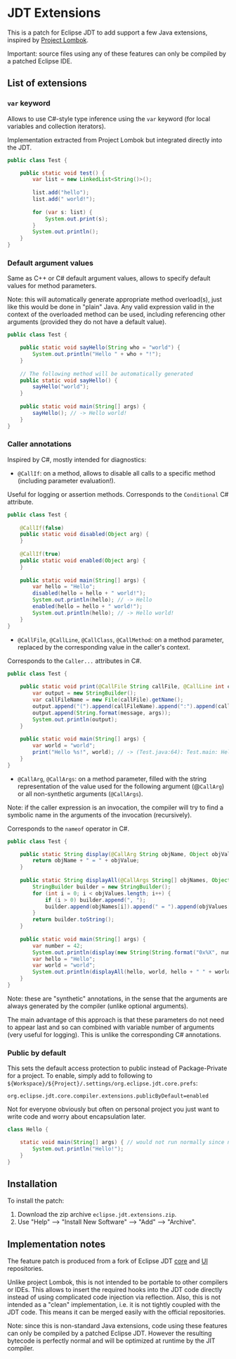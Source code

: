 # JDT Extensions

This is a patch for Eclipse JDT to add support a few Java extensions, inspired by
[Project Lombok](https://projectlombok.org).

Important: source files using any of these features can only be compiled by a patched Eclipse IDE.

## List of extensions

### `var` keyword

Allows to use C#-style type inference using the `var` keyword (for local variables and collection iterators).

Implementation extracted from Project Lombok but integrated directly into the JDT.

```java
public class Test {	

	public static void test() {
		var list = new LinkedList<String()>();
		
		list.add("hello");
		list.add(" world!");
		
		for (var s: list) {
			System.out.print(s);
		}
		System.out.println();
	}
}
```

### Default argument values

Same as C++ or C# default argument values, allows to specify default values for method parameters.

Note: this will automatically generate appropriate method overload(s), just like this would be done in "plain" Java.
Any valid expression valid in the context of the overloaded method can be used, including referencing other arguments
(provided they do not have a default value).

```java
public class Test {	

	public static void sayHello(String who = "world") {
		System.out.println("Hello " + who + "!");
	}
	
	// The following method will be automatically generated
	public static void sayHello() {
		sayHello("world");
	}
	
	public static void main(String[] args) {
		sayHello(); // -> Hello world!
	}
}
```

### Caller annotations

Inspired by C#, mostly intended for diagnostics:

* `@CallIf`: on a method, allows to disable all calls to a specific method (including parameter evaluation!).

Useful for logging or assertion methods. Corresponds to the `Conditional` C# attribute.

```java
public class Test {
	
	@CallIf(false)
	public static void disabled(Object arg) {
	}
	
	@CallIf(true)
	public static void enabled(Object arg) {
	}
	
	public static void main(String[] args) {
		var hello = "Hello";
		disabled(hello = hello + " world!");
		System.out.println(hello); // -> Hello
		enabled(hello = hello + " world!");
		System.out.println(hello); // -> Hello world!
	}
}
```

* `@CallFile`, `@CallLine`, `@CallClass`, `@CallMethod`: on a method parameter, replaced by the corresponding value in the caller's context.

Corresponds to the `Caller...` attributes in C#.

```java
public class Test {
	
	public static void print(@CallFile String callFile, @CallLine int callLine, @CallClass String callClass, @CallMethod String callMethod, String message, Object ...args) {
		var output = new StringBuilder();
		var callFileName = new File(callFile).getName();
		output.append("(").append(callFileName).append(":").append(callLine).append("): ").append(callClass).append(".").append(callMethod).append(": ");
		output.append(String.format(message, args));
		System.out.println(output);
	}
	
	public static void main(String[] args) {
		var world = "world";
		print("Hello %s!", world); // -> (Test.java:64): Test.main: Hello world!
	}
}
```

* `@CallArg`, `@CallArgs`: on a method parameter, filled with the string representation of the value used for the following argument (@`CallArg`) or all non-synthetic arguments (`@CallArgs`).

Note: if the caller expression is an invocation, the compiler will try to find a symbolic name in the arguments of the invocation (recursively).

Corresponds to the `nameof` operator in C#.

```java
public class Test {

	public static String display(@CallArg String objName, Object objValue) {
		return objName + " = " + objValue;
	}
	
	public static String displayAll(@CallArgs String[] objNames, Object ...objValues) {
		StringBuilder builder = new StringBuilder();
		for (int i = 0; i < objValues.length; i++) {
			if (i > 0) builder.append(", ");
			builder.append(objNames[i]).append(" = ").append(objValues[i]);
		}
		return builder.toString();
	}
	
	public static void main(String[] args) {
		var number = 42;
		System.out.println(display(new String(String.format("0x%X", number))); // -> number = 0x2A
		var hello = "Hello";  
		var world = "world";
		System.out.println(displayAll(hello, world, hello + " " + world + "!")); // -> hello = Hello, world = world, hello + " " + world + "!" = Hello world!
	}
}
```

Note: these are "synthetic" annotations, in the sense that the arguments are always generated by the compiler (unlike optional arguments).

The main advantage of this approach is that these parameters do not need to appear last and so can combined with variable number of arguments (very useful for logging). This is unlike the corresponding C# annotations.

### Public by default

This sets the default access protection to public instead of Package-Private for a project. To enable, simply add to following to `${Workspace}/${Project}/.settings/org.eclipse.jdt.core.prefs`:

```
org.eclipse.jdt.core.compiler.extensions.publicByDefault=enabled
```

Not for everyone obviously but often on personal project you just want to write code and worry about encapsulation later.

```java
class Hello {

	static void main(String[] args) { // would not run normally since not public
		System.out.println("Hello!");
	}
}
```

## Installation

To install the patch:

1. Download the zip archive `eclipse.jdt.extensions.zip`.
2. Use "Help" --> "Install New Software" --> "Add" --> "Archive".

## Implementation notes

The feature patch is produced from a fork of Eclipse JDT [core](https://github.com/philippejer/eclipse.jdt.core/tree/extensions) and [UI](https://github.com/philippejer/eclipse.jdt.ui/tree/extensions) repositories.

Unlike project Lombok, this is not intended to be portable to other compilers or IDEs. This allows to insert the required hooks into the JDT code directly instead of using complicated code injection via reflection. Also, this is not intended as a "clean" implementation, i.e. it is not tightly coupled with the JDT code. This means it can be merged easily with the official repositories.

Note: since this is non-standard Java extensions, code using these features can only be compiled by a patched Eclipse JDT. However the resulting bytecode is perfectly normal and will be optimized at runtime by the JIT compiler.